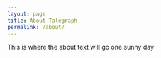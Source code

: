 ```yaml
---
layout: page
title: About Talegraph
permalink: /about/
---
```


This is where the about text will go one sunny day
